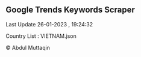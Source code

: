 

## Google Trends Keywords Scraper 
 
Last Update 26-01-2023 , 19:24:32

Country List :
VIETNAM.json



© Abdul Muttaqin 
